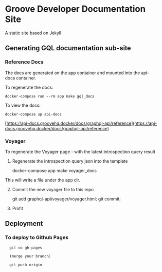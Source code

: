 # Groove Developer Documentation Site

A static site based on Jekyll

## Generating GQL documentation sub-site

### Reference Docs

The docs are generated on the app container and mounted into the api-docs
container.

To regenerate the docs:

```
docker-compose run --rm app make gql_docs
```

To view the docs:

```
docker-compose up api-docs
```

[https://api-docs.groovehq.docker/docs/graphql-api/reference](https://api-docs.groovehq.docker/docs/graphql-api/reference)

### Voyager

To regenerate the Voyager page - with the latest introspection query result

1.  Regenerate the introspection query json into the template

    docker-compose app make voyager_docs

This will write a file under the app dir.

2.  Commit the new voyager file to this repo

    git add graphql-api/voyager/voyager.html;
    git commit;

3.  Profit

## Deployment

### To deploy to Github Pages

      git co gh-pages

      (merge your branch)

      git push origin
